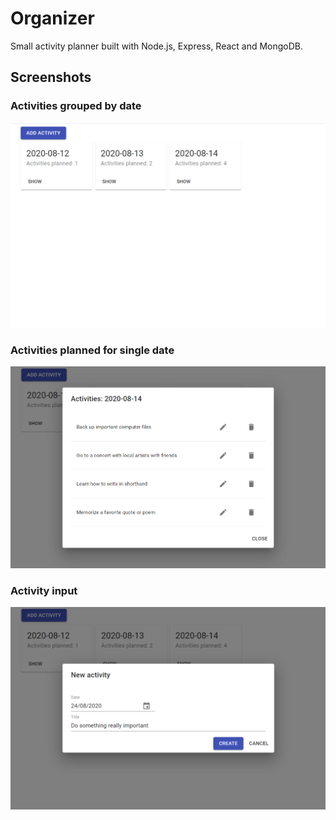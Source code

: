 # Organizer

Small activity planner built with Node.js, Express, React and MongoDB.

## Screenshots

### Activities grouped by date

![Activities grouped by date](/assets/activity-groups.png)

### Activities planned for single date

![Activities planned for single date](/assets/activities-list.png)

### Activity input

![Activity input](/assets/activity-input.png)
